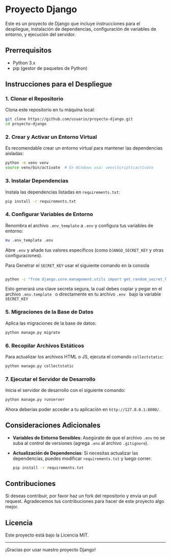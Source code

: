 # Proyecto Django

Este es un proyecto de Django que incluye instrucciones para el despliegue, instalación de dependencias, configuración de variables de entorno, y ejecución del servidor.

## Prerrequisitos

- Python 3.x
- pip (gestor de paquetes de Python)

## Instrucciones para el Despliegue

### 1. Clonar el Repositorio

Clona este repositorio en tu máquina local:

```bash
git clone https://github.com/usuario/proyecto-django.git
cd proyecto-django
```

### 2. Crear y Activar un Entorno Virtual

Es recomendable crear un entorno virtual para mantener las dependencias aisladas:

```bash
python -m venv venv
source venv/bin/activate  # En Windows usa: venv\Scripts\activate
```

### 3. Instalar Dependencias

Instala las dependencias listadas en `requirements.txt`:

```bash
pip install -r requirements.txt
```

### 4. Configurar Variables de Entorno

Renombra el archivo `.env_template` a `.env` y configura tus variables de entorno:

```bash
mv .env_template .env
```

Abre `.env` y añade tus valores específicos (como `DJANGO_SECRET_KEY` y otras configuraciones).


Para Genetrar el `SECRET_KEY` usar el siguiente comando en la consola 

```bash

python -c "from django.core.management.utils import get_random_secret_key; print(get_random_secret_key())"

```
Esto generará una clave secreta segura, la cual debes copiar y pegar en el archivo  `.env.template ` 
o directamente en tu archivo  `.env ` bajo la variable  `SECRET_KEY`

### 5. Migraciones de la Base de Datos

Aplica las migraciones de la base de datos:

```bash
python manage.py migrate
```

### 6. Recopilar Archivos Estáticos

Para actualizar los archivos HTML o JS, ejecuta el comando `collectstatic`:

```bash
python manage.py collectstatic
```

### 7. Ejecutar el Servidor de Desarrollo

Inicia el servidor de desarrollo con el siguiente comando:

```bash
python manage.py runserver
```

Ahora deberías poder acceder a tu aplicación en `http://127.0.0.1:8000/`.

## Consideraciones Adicionales

- **Variables de Entorno Sensibles**: Asegúrate de que el archivo `.env` no se suba al control de versiones (agrega `.env` al archivo `.gitignore`).
- **Actualización de Dependencias**: Si necesitas actualizar las dependencias, puedes modificar `requirements.txt` y luego correr:

  ```bash
  pip install -r requirements.txt
  ```

## Contribuciones

Si deseas contribuir, por favor haz un fork del repositorio y envía un pull request. Agradecemos tus contribuciones para hacer de este proyecto algo mejor.

## Licencia

Este proyecto está bajo la Licencia MIT. 

---

¡Gracias por usar nuestro proyecto Django!
